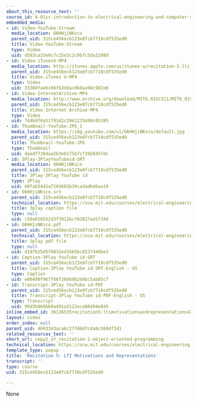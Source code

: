 ```yaml
---
about_this_resource_text: ''
course_id: 6-01sc-introduction-to-electrical-engineering-and-computer-science-i-spring-2011
embedded_media:
- id: Video-YouTube-Stream
  media_location: O6HHjiNKsco
  parent_uid: 315ce456ecb123e8fcb7710cdf535ed0
  title: Video-YouTube-Stream
  type: Video
  uid: d583ca33e0c7c25e3c2c9bfc5da1208d
- id: Video-iTunesU-MP4
  media_location: http://itunes.apple.com/us/itunes-u/recitation-5-lti-motivations/id490181666?i=108667920
  parent_uid: 315ce456ecb123e8fcb7710cdf535ed0
  title: Video-iTunes U-MP4
  type: Video
  uid: 33380fae6c66f63ddac0b8aa98c982e0
- id: Video-InternetArchive-MP4
  media_location: http://www.archive.org/download/MIT6.01SCS11/MIT6_01SC_rec5_300k.mp4
  parent_uid: 315ce456ecb123e8fcb7710cdf535ed0
  title: Video-Internet Archive-MP4
  type: Video
  uid: 744b970a51f91d2c2061235499c05395
- id: Thumbnail-YouTube-JPG_1
  media_location: https://img.youtube.com/vi/O6HHjiNKsco/default.jpg
  parent_uid: 315ce456ecb123e8fcb7710cdf535ed0
  title: Thumbnail-YouTube-JPG
  type: Thumbnail
  uid: daedf738daa2b3eb175b7cf392045fdc
- id: 3Play-3PlayYouTubeid-SRT
  media_location: O6HHjiNKsco
  parent_uid: 315ce456ecb123e8fcb7710cdf535ed0
  title: 3Play-3Play YouTube id
  type: 3Play
  uid: 60fab5441a7103681b39ca3ad6d6aa19
- id: O6HHjiNKsco.srt
  parent_uid: 315ce456ecb123e8fcb7710cdf535ed0
  technical_location: https://ocw.mit.edu/courses/electrical-engineering-and-computer-science/6-01sc-introduction-to-electrical-engineering-and-computer-science-i-spring-2011/resource-index/copy2_of_recitation-1-object-oriented-programming/O6HHjiNKsco.srt
  title: 3play caption file
  type: null
  uid: c50a018552d3f7012bcf03827ad1f344
- id: O6HHjiNKsco.pdf
  parent_uid: 315ce456ecb123e8fcb7710cdf535ed0
  technical_location: https://ocw.mit.edu/courses/electrical-engineering-and-computer-science/6-01sc-introduction-to-electrical-engineering-and-computer-science-i-spring-2011/resource-index/copy2_of_recitation-1-object-oriented-programming/O6HHjiNKsco.pdf
  title: 3play pdf file
  type: null
  uid: d107b25d570832ed34b5bc0237440be3
- id: Caption-3Play YouTube id-SRT
  parent_uid: 315ce456ecb123e8fcb7710cdf535ed0
  title: Caption-3Play YouTube id-SRT-English - US
  type: Caption
  uid: e80499f967f66f26669b2d4bc5ab85c7
- id: Transcript-3Play YouTube id-PDF
  parent_uid: 315ce456ecb123e8fcb7710cdf535ed0
  title: Transcript-3Play YouTube id-PDF-English - US
  type: Transcript
  uid: 99d3b868bb0a491a2122eca86494e845
inline_embed_id: 36136535recitation5:ltimotivationsandrepresentations42671927
layout: video
order_index: null
parent_uid: 4693343aca6c27fd0d7c4a0c569df3d1
related_resources_text: ''
short_url: copy2_of_recitation-1-object-oriented-programming
technical_location: https://ocw.mit.edu/courses/electrical-engineering-and-computer-science/6-01sc-introduction-to-electrical-engineering-and-computer-science-i-spring-2011/resource-index/copy2_of_recitation-1-object-oriented-programming
template_type: popup
title: 'Recitation 5: LTI Motivations and Representations'
transcript: ''
type: course
uid: 315ce456ecb123e8fcb7710cdf535ed0

---
```

None